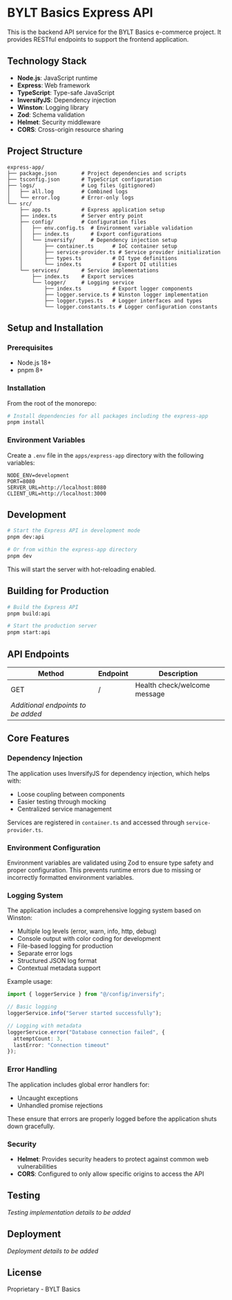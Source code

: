 # BYLT Basics Express API

This is the backend API service for the BYLT Basics e-commerce project. It provides RESTful endpoints to support the frontend application.

## Technology Stack

- **Node.js**: JavaScript runtime
- **Express**: Web framework
- **TypeScript**: Type-safe JavaScript
- **InversifyJS**: Dependency injection
- **Winston**: Logging library
- **Zod**: Schema validation
- **Helmet**: Security middleware
- **CORS**: Cross-origin resource sharing

## Project Structure

```
express-app/
├── package.json        # Project dependencies and scripts
├── tsconfig.json       # TypeScript configuration
├── logs/               # Log files (gitignored)
│   ├── all.log         # Combined logs
│   └── error.log       # Error-only logs
└── src/
    ├── app.ts          # Express application setup
    ├── index.ts        # Server entry point
    ├── config/         # Configuration files
    │   ├── env.config.ts  # Environment variable validation
    │   ├── index.ts       # Export configurations
    │   └── inversify/     # Dependency injection setup
    │       ├── container.ts      # IoC container setup
    │       ├── service-provider.ts # Service provider initialization
    │       ├── types.ts          # DI type definitions
    │       └── index.ts          # Export DI utilities
    └── services/       # Service implementations
        ├── index.ts    # Export services
        └── logger/     # Logging service
            ├── index.ts          # Export logger components
            ├── logger.service.ts # Winston logger implementation
            ├── logger.types.ts   # Logger interfaces and types
            └── logger.constants.ts # Logger configuration constants
```

## Setup and Installation

### Prerequisites

- Node.js 18+
- pnpm 8+

### Installation

From the root of the monorepo:

```bash
# Install dependencies for all packages including the express-app
pnpm install
```

### Environment Variables

Create a `.env` file in the `apps/express-app` directory with the following variables:

```env
NODE_ENV=development
PORT=8080
SERVER_URL=http://localhost:8080
CLIENT_URL=http://localhost:3000
```

## Development

```bash
# Start the Express API in development mode
pnpm dev:api

# Or from within the express-app directory
pnpm dev
```

This will start the server with hot-reloading enabled.

## Building for Production

```bash
# Build the Express API
pnpm build:api

# Start the production server
pnpm start:api
```

## API Endpoints

| Method                             | Endpoint | Description                  |
| ---------------------------------- | -------- | ---------------------------- |
| GET                                | /        | Health check/welcome message |
| _Additional endpoints to be added_ |

## Core Features

### Dependency Injection

The application uses InversifyJS for dependency injection, which helps with:

- Loose coupling between components
- Easier testing through mocking
- Centralized service management

Services are registered in `container.ts` and accessed through `service-provider.ts`.

### Environment Configuration

Environment variables are validated using Zod to ensure type safety and proper configuration. This prevents runtime errors due to missing or incorrectly formatted environment variables.

### Logging System

The application includes a comprehensive logging system based on Winston:

- Multiple log levels (error, warn, info, http, debug)
- Console output with color coding for development
- File-based logging for production
- Separate error logs
- Structured JSON log format
- Contextual metadata support

Example usage:

```typescript
import { loggerService } from "@/config/inversify";

// Basic logging
loggerService.info("Server started successfully");

// Logging with metadata
loggerService.error("Database connection failed", {
  attemptCount: 3,
  lastError: "Connection timeout"
});
```

### Error Handling

The application includes global error handlers for:

- Uncaught exceptions
- Unhandled promise rejections

These ensure that errors are properly logged before the application shuts down gracefully.

### Security

- **Helmet**: Provides security headers to protect against common web vulnerabilities
- **CORS**: Configured to only allow specific origins to access the API

## Testing

_Testing implementation details to be added_

## Deployment

_Deployment details to be added_

## License

Proprietary - BYLT Basics
